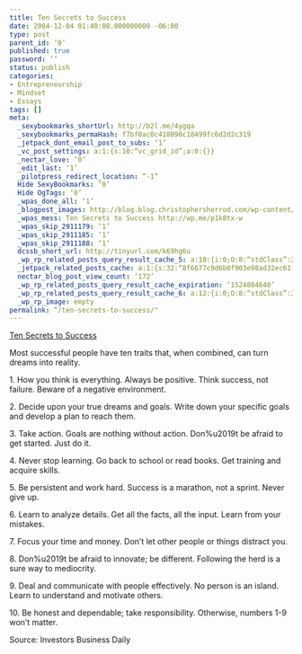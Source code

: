 ```yaml
---
title: Ten Secrets to Success
date: 2004-12-04 01:40:08.000000000 -06:00
type: post
parent_id: ‘0’
published: true
password: ’’
status: publish
categories:
- Entrepreneurship
- Mindset
- Essays
tags: []
meta:
  _sexybookmarks_shortUrl: http://b2l.me/4ygqa
  _sexybookmarks_permaHash: f7bf0ac0c418090c18499fc6d2d2c319
  _jetpack_dont_email_post_to_subs: ‘1’
  _vc_post_settings: a:1:{s:10:“vc_grid_id”;a:0:{}}
  _nectar_love: ‘0’
  _edit_last: ‘1’
  _pilotpress_redirect_location: ”-1”
  Hide SexyBookmarks: ‘0’
  Hide OgTags: ‘0’
  _wpas_done_all: ‘1’
  _blogpost_images: http://blog.blog.christophersherrod.com/wp-content/uploads/images/video1.jpg
  _wpas_mess: Ten Secrets to Success http://wp.me/p1k8tx-w
  _wpas_skip_2911179: ‘1’
  _wpas_skip_2911185: ‘1’
  _wpas_skip_2911188: ‘1’
  dcssb_short_url: http://tinyurl.com/k69hg6u
  _wp_rp_related_posts_query_result_cache_5: a:10:{i:0;O:8:“stdClass”:2:{s:7:“post_id”;s:4:“2282”;s:5:“score”;s:17:“16.31507471885221”;}i:1;O:8:“stdClass”:2:{s:7:“post_id”;s:2:“39”;s:5:“score”;s:18:“15.010424346580056”;}i:2;O:8:“stdClass”:2:{s:7:“post_id”;s:3:“123”;s:5:“score”;s:18:“13.225464180291473”;}i:3;O:8:“stdClass”:2:{s:7:“post_id”;s:2:“89”;s:5:“score”;s:18:“13.225464180291473”;}i:4;O:8:“stdClass”:2:{s:7:“post_id”;s:2:“28”;s:5:“score”;s:18:“13.225464180291473”;}i:5;O:8:“stdClass”:2:{s:7:“post_id”;s:4:“6776”;s:5:“score”;s:18:“11.142556430755633”;}i:6;O:8:“stdClass”:2:{s:7:“post_id”;s:4:“1438”;s:5:“score”;s:17:“10.62264138188178”;}i:7;O:8:“stdClass”:2:{s:7:“post_id”;s:2:“61”;s:5:“score”;s:18:“10.452875458051691”;}i:8;O:8:“stdClass”:2:{s:7:“post_id”;s:4:“4593”;s:5:“score”;s:17:“9.357596264467048”;}i:9;O:8:“stdClass”:2:{s:7:“post_id”;s:2:“33”;s:5:“score”;s:16:“9.23634702076189”;}}
  _jetpack_related_posts_cache: a:1:{s:32:“8f6677c9d6b0f903e98ad32ec61f8deb”;a:2:{s:7:“expires”;i:1491431818;s:7:“payload”;a:3:{i:0;a:1:{s:2:“id”;i:1469;}i:1;a:1:{s:2:“id”;i:4550;}i:2;a:1:{s:2:“id”;i:4935;}}}}
  nectar_blog_post_view_count: ‘172’
  _wp_rp_related_posts_query_result_cache_expiration: ‘1524884640’
  _wp_rp_related_posts_query_result_cache_6: a:12:{i:0;O:8:“stdClass”:2:{s:7:“post_id”;s:3:“271”;s:5:“score”;s:17:“64.20558844045485”;}i:1;O:8:“stdClass”:2:{s:7:“post_id”;s:3:“350”;s:5:“score”;s:17:“51.63103569062065”;}i:2;O:8:“stdClass”:2:{s:7:“post_id”;s:4:“1041”;s:5:“score”;s:18:“50.278999093567954”;}i:3;O:8:“stdClass”:2:{s:7:“post_id”;s:4:“7173”;s:5:“score”;s:18:“45.947872502736416”;}i:4;O:8:“stdClass”:2:{s:7:“post_id”;s:4:“2784”;s:5:“score”;s:17:“43.76458526447994”;}i:5;O:8:“stdClass”:2:{s:7:“post_id”;s:4:“1034”;s:5:“score”;s:17:“43.76458526447994”;}i:6;O:8:“stdClass”:2:{s:7:“post_id”;s:3:“688”;s:5:“score”;s:17:“43.76458526447994”;}i:7;O:8:“stdClass”:2:{s:7:“post_id”;s:3:“324”;s:5:“score”;s:17:“43.76458526447994”;}i:8;O:8:“stdClass”:2:{s:7:“post_id”;s:4:“5870”;s:5:“score”;s:16:“28.3920312105857”;}i:9;O:8:“stdClass”:2:{s:7:“post_id”;s:3:“713”;s:5:“score”;s:18:“27.928427982454266”;}i:10;O:8:“stdClass”:2:{s:7:“post_id”;s:3:“809”;s:5:“score”;s:17:“24.61608113876684”;}i:11;O:8:“stdClass”:2:{s:7:“post_id”;s:4:“1267”;s:5:“score”;s:17:“22.63829602518938”;}}
  _wp_rp_image: empty
permalink: ”/ten-secrets-to-success/"
---
```

<p><a href="http://www.richdad.com/pages/toptips_december.asp" rel="nofollow">Ten Secrets to Success</a></p>
<p>Most successful people have ten traits that, when combined, can turn dreams into reality.</p>
<p>1. How you think is everything.  Always be positive. Think success, not failure. Beware of a negative environment.</p>
<p>2. Decide upon your true dreams and goals.  Write down your specific goals and develop a plan to reach them.</p>
<p>3. Take action.  Goals are nothing without action. Don%u2019t be afraid to get started. Just do it.</p>
<p>4. Never stop learning.  Go back to school or read books. Get training and acquire skills.</p>
<p>5. Be persistent and work hard.  Success is a marathon, not a sprint. Never give up.</p>
<p>6. Learn to analyze details.  Get all the facts, all the input. Learn from your mistakes.</p>
<p>7. Focus your time and money.  Don’t let other people or things distract you.</p>
<p>8. Don%u2019t be afraid to innovate; be different.  Following the herd is a sure way to mediocrity.</p>
<p>9. Deal and communicate with people effectively.  No person is an island. Learn to understand and motivate others.</p>
<p>10. Be honest and dependable; take responsibility.  Otherwise, numbers 1-9 won’t matter.</p>
<p>Source: Investors Business Daily</p>
